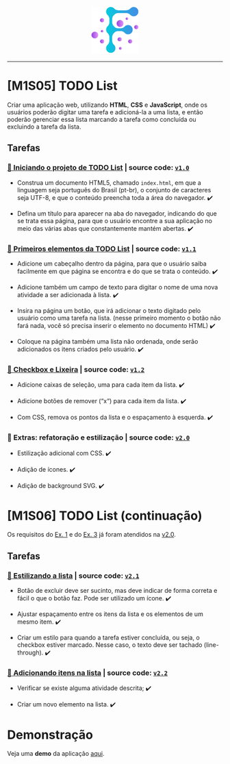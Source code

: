 <div align="center">
  <img src="https://github.com/vb-ferreira/fmt-todo-list/blob/main/img/logo-fmt.png?sanitize=true" width="110" height="110"/>
</div>
<hr>

# [M1S05] TODO List

Criar uma aplicação web, utilizando **HTML**, **CSS** e **JavaScript**, onde os usuários poderão digitar uma tarefa e adicioná-la a uma lista, e então poderão gerenciar essa lista marcando a tarefa como concluída ou excluindo a tarefa da lista.

## Tarefas

### [📌 Iniciando o projeto de TODO List](https://trello.com/c/miTTOIRu) | source code: [`v1.0`](https://github.com/vb-ferreira/fmt-todo-list/releases/tag/v1.0) 

- Construa um documento HTML5, chamado `index.html`, em que a linguagem seja português do Brasil (pt-br), o conjunto de caracteres seja UTF-8, e que o conteúdo preencha toda a área do navegador. :heavy_check_mark:

- Defina um título para aparecer na aba do navegador, indicando do que se trata essa página, para que o usuário encontre a sua aplicação no meio das várias abas que constantemente mantém abertas. :heavy_check_mark:

### [📌 Primeiros elementos da TODO List](https://trello.com/c/xSe7DQ1K) | source code: [`v1.1`](https://github.com/vb-ferreira/fmt-todo-list/releases/tag/v1.1)

- Adicione um cabeçalho dentro da página, para que o usuário saiba facilmente em que página se encontra e do que se trata o conteúdo. :heavy_check_mark:

- Adicione também um campo de texto para digitar o nome de uma nova atividade a ser adicionada à lista. :heavy_check_mark:

- Insira na página um botão, que irá adicionar o texto digitado pelo usuário como uma tarefa na lista. (nesse primeiro momento o botão não fará nada, você só precisa inserir o elemento no documento HTML) :heavy_check_mark:

- Coloque na página também uma lista não ordenada, onde serão adicionados os itens criados pelo usuário. :heavy_check_mark:

### [📌 Checkbox e Lixeira](https://trello.com/c/hGxgJqPQ) | source code: [`v1.2`](https://github.com/vb-ferreira/fmt-todo-list/releases/tag/v1.2) 

- Adicione caixas de seleção, uma para cada item da lista. :heavy_check_mark:

- Adicione botões de remover (“x“) para cada item da lista. :heavy_check_mark:

- Com CSS, remova os pontos da lista e o espaçamento à esquerda. :heavy_check_mark:

### 📌 Extras: refatoração e estilização | source code: [`v2.0`](https://github.com/vb-ferreira/fmt-todo-list/releases/tag/v2.0)

- Estilização adicional com CSS. :heavy_check_mark:

- Adição de ícones. :heavy_check_mark:

- Adição de background SVG. :heavy_check_mark:

# [M1S06] TODO List (continuação)

Os requisitos do [Ex. 1](https://trello.com/c/MF7G7bnM) e do [Ex. 3](https://trello.com/c/DiMBf6GG) já foram atendidos na [v2.0](https://github.com/vb-ferreira/fmt-todo-list/releases/tag/v2.0). 

## Tarefas

### [📌 Estilizando a lista](https://trello.com/c/oFK11rHu) | source code: [`v2.1`](https://github.com/vb-ferreira/fmt-todo-list/releases/tag/v2.1)

- Botão de excluir deve ser sucinto, mas deve indicar de forma correta e fácil o que o botão faz. Pode ser utilizado um ícone. :heavy_check_mark:

- Ajustar espaçamento entre os itens da lista e os elementos de um mesmo item. :heavy_check_mark:

- Criar um estilo para quando a tarefa estiver concluída, ou seja, o checkbox estiver marcado. Nesse caso, o texto deve ser tachado (line-through). :heavy_check_mark:

### [📌 Adicionando itens na lista](https://trello.com/c/6RymOJBw) | source code: [`v2.2`](https://github.com/vb-ferreira/fmt-todo-list/releases/tag/v2.2)

- Verificar se existe alguma atividade descrita; :heavy_check_mark:

- Criar um novo elemento na lista. :heavy_check_mark:

# Demonstração

Veja uma **demo** da aplicação [aqui](https://vb-ferreira.github.io/fmt-todo-list/). 
